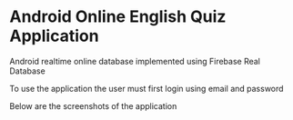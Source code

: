 # Android Online English Quiz Application
<p>Android realtime online database implemented using Firebase Real Database</p>
<p>To use the application  the user must first login using email and password</p>
<p>Below are the screenshots of the application</p>
